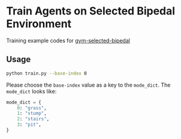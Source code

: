 # Train Agents on Selected Bipedal Environment
Training example codes for [gym-selected-bipedal](https://github.com/Jueun-Park/gym-selected-bipedal)

## Usage
```bash
python train.py --base-index 0
```

Please choose the `base-index` value as a key to the `mode_dict`. The `mode_dict` looks like:
```python
mode_dict = {
    0: "grass",
    1: "stump",
    2: "stairs",
    3: "pit",
}
```
